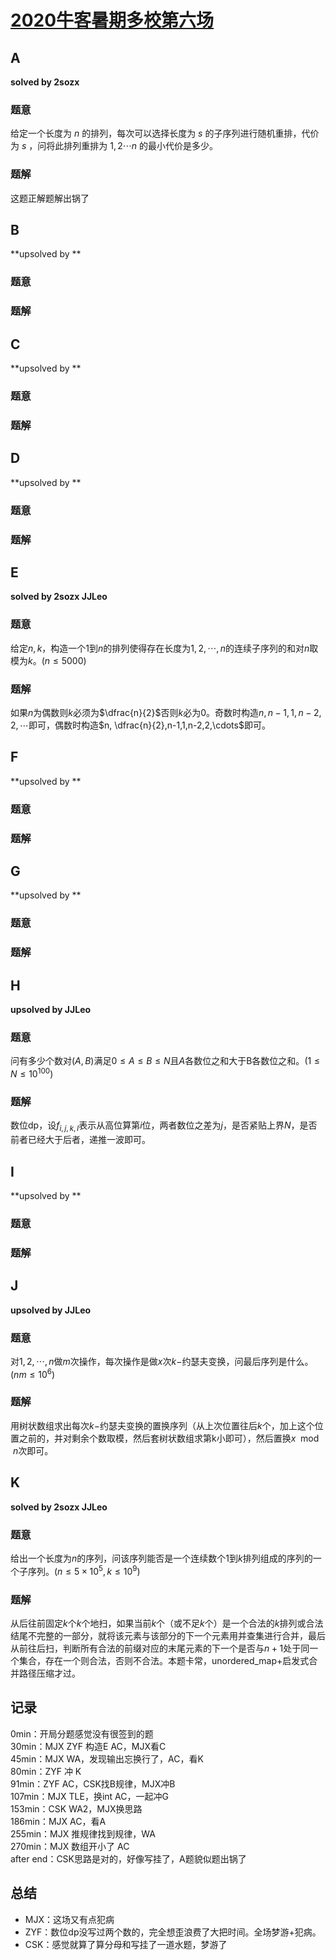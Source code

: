 # [2020牛客暑期多校第六场](https://ac.nowcoder.com/acm/contest/5671)

## **A**

**solved by 2sozx**

### 题意

给定一个长度为 $n$ 的排列，每次可以选择长度为 $s$ 的子序列进行随机重排，代价为 $s$ ，问将此排列重排为 $1,2\cdots n$ 的最小代价是多少。

### 题解

这题正解题解出锅了

## **B**

**upsolved by **

### 题意



### 题解



## **C**

**upsolved by **

### 题意



### 题解



## **D**

**upsolved by **

### 题意



### 题解



## **E**

**solved by 2sozx JJLeo**

### 题意

给定$n,k$，构造一个$1$到$n$的排列使得存在长度为$1,2, \cdots , n$的连续子序列的和对$n$取模为$k$。$(n \le 5000)$

### 题解

如果$n$为偶数则$k$必须为$\dfrac{n}{2}$否则$k$必为$0$。奇数时构造$n, n-1,1,n-2,2,\cdots$即可，偶数时构造$n, \dfrac{n}{2},n-1,1,n-2,2,\cdots$即可。

## **F**

**upsolved by **

### 题意



### 题解



## **G**

**upsolved by **

### 题意



### 题解



## **H**

**upsolved by JJLeo**

### 题意

问有多少个数对$(A,B)$满足$0 \le A \le B \le N$且$A$各数位之和大于B各数位之和。$(1 \le N \le 10^{100})$

### 题解

数位dp，设$f_{i,j,k,l}$表示从高位算第$i$位，两者数位之差为$j$，是否紧贴上界$N$，是否前者已经大于后者，递推一波即可。

## **I**

**upsolved by **

### 题意



### 题解



## **J**

**upsolved by JJLeo**

### 题意

对$1,2, \cdots , n$做$m$次操作，每次操作是做$x$次$k-$约瑟夫变换，问最后序列是什么。$(nm \le 10^6)$

### 题解

用树状数组求出每次$k-$约瑟夫变换的置换序列（从上次位置往后$k$个，加上这个位置之前的，并对剩余个数取模，然后套树状数组求第k小即可），然后置换$x \mod n$次即可。

## **K**

**solved by 2sozx JJLeo**

### 题意

给出一个长度为$n$的序列，问该序列能否是一个连续数个$1$到$k$排列组成的序列的一个子序列。$(n \le 5 \times 10^5, k \le 10^9)$

### 题解

从后往前固定$k$个$k$个地扫，如果当前$k$个（或不足$k$个）是一个合法的$k$排列或合法结尾不完整的一部分，就将该元素与该部分的下一个元素用并查集进行合并，最后从前往后扫，判断所有合法的前缀对应的末尾元素的下一个是否与$n+1$处于同一个集合，存在一个则合法，否则不合法。本题卡常，unordered_map+启发式合并路径压缩才过。

## **记录**

0min：开局分题感觉没有很签到的题<br>
30min：MJX ZYF 构造E AC，MJX看C<br>
45min：MJX WA，发现输出忘换行了，AC，看K<br>
80min：ZYF 冲 K<br>
91min：ZYF AC，CSK找B规律，MJX冲B<br>
107min：MJX TLE，换int AC，一起冲G<br>
153min：CSK WA2，MJX换思路<br>
186min：MJX AC，看A<br>
255min：MJX 推规律找到规律，WA<br>
270min：MJX 数组开小了 AC<br>
after end：CSK思路是对的，好像写挂了，A题貌似题出锅了<br>

## **总结**

  * MJX：这场又有点犯病
  * ZYF：数位dp没写过两个数的，完全想歪浪费了大把时间。全场梦游+犯病。
  * CSK：感觉就算了算分母和写挂了一道水题，梦游了